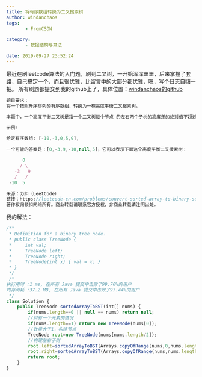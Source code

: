 ```yaml
---
title: 将有序数组转换为二叉搜索树
author: windanchaos
tags: 
       - FromCSDN

category: 
       - 数据结构与算法

date: 2019-09-27 23:52:24
---
```

最近在刷leetcode算法的入门题，刷到二叉树，一开始浑浑噩噩，后来掌握了套路，自己搞定一个，而且很优雅，比留言中的大部分都优雅，嗯，写个日志自嗨一把。
所有刷题都提交到我的github上了，具体位置：[windanchaos的github](https://github.com/windanchaos/Java_Basic/tree/master/src/algorithm)
```js 
题目要求：
将一个按照升序排列的有序数组，转换为一棵高度平衡二叉搜索树。

本题中，一个高度平衡二叉树是指一个二叉树每个节点 的左右两个子树的高度差的绝对值不超过 1。

示例:

给定有序数组: [-10,-3,0,5,9],

一个可能的答案是：[0,-3,9,-10,null,5]，它可以表示下面这个高度平衡二叉搜索树：

      0
     / \
   -3   9
   /   /
 -10  5

来源：力扣（LeetCode）
链接：https://leetcode-cn.com/problems/convert-sorted-array-to-binary-search-tree
著作权归领扣网络所有。商业转载请联系官方授权，非商业转载请注明出处。
```

我的解法：

```js 
/**
 * Definition for a binary tree node.
 * public class TreeNode {
 *     int val;
 *     TreeNode left;
 *     TreeNode right;
 *     TreeNode(int x) { val = x; }
 * }
 */
 /*
执行用时 :1 ms, 在所有 Java 提交中击败了99.76%的用户
内存消耗 :37.2 MB, 在所有 Java 提交中击败了97.44%的用户
 */
class Solution {
    public TreeNode sortedArrayToBST(int[] nums) {
        if(nums.length==0 || null == nums) return null;
        //只有一个元素的情况
        if(nums.length==1) return new TreeNode(nums[0]);
        //数量大于1，构建节点
        TreeNode root=new TreeNode(nums[nums.length/2]);
        //构建左右子树
        root.left=sortedArrayToBST(Arrays.copyOfRange(nums,0,nums.length/2));
        root.right=sortedArrayToBST(Arrays.copyOfRange(nums,nums.length/2+1,nums.length));
        return root;
    }
}
```